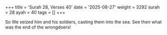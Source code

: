 +++
title = 'Surah 28, Verses 40'
date = '2025-08-27'
weight = 3292
surah = 28
ayah = 40
tags = []
+++

So We seized him and his soldiers, casting them into the sea. See then what was the end of the wrongdoers!